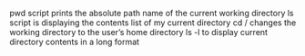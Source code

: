 pwd script prints the absolute path name of the current working directory
ls script is displaying the contents list of my current directory
cd / changes the working directory to the user’s home directory
ls -l to display current directory contents in a long format
